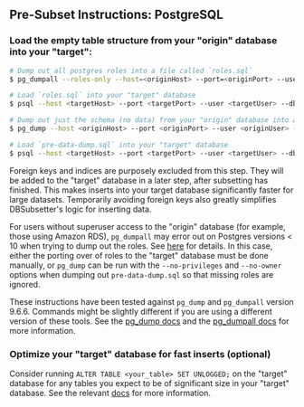 ## Pre-Subset Instructions: PostgreSQL

### Load the empty table structure from your "origin" database into your "target":

```bash
# Dump out all postgres roles into a file called `roles.sql`
$ pg_dumpall --roles-only --host=<originHost> --port=<originPort> --username=<originUser> --database=<originDb> --file roles.sql

# Load `roles.sql` into your "target" database
$ psql --host <targetHost> --port <targetPort> --user <targetUser> --dbname <targetDb> --file roles.sql

# Dump out just the schema (no data) from your "origin" database into a file called `pre-data-dump.sql`
$ pg_dump --host <originHost> --port <originPort> --user <originUser> --dbname <originDbName> --section pre-data --file pre-data-dump.sql

# Load `pre-data-dump.sql` into your "target" database
$ psql --host <targetHost> --port <targetPort> --user <targetUser> --dbname <targetDb> --file pre-data-dump.sql
```

Foreign keys and indices are purposely excluded from this step. They will be added to the "target" database in a later step, after subsetting has finished. This makes inserts into your target database significantly faster for large datasets. Temporarily avoiding foreign keys also greatly simplifies DBSubsetter's logic for inserting data.

For users without superuser access to the "origin" database (for example, those using Amazon RDS), `pg_dumpall` may error out on Postgres versions < 10 when trying to dump out the roles. See [here](http://www.thatguyfromdelhi.com/2016/12/custom-pgdumpall-now-works-with-aws.html) for details.
In this case, either the porting over of roles to the "target" database must be done manually, or `pg_dump` can be run with the `--no-privileges` and `--no-owner` options when dumping out `pre-data-dump.sql` so that missing roles are ignored.

These instructions have been tested against `pg_dump` and `pg_dumpall` version 9.6.6. Commands might be slightly different if you are using a different version of these tools. See the [pg_dump docs](https://www.postgresql.org/docs/current/static/app-pgdump.html) and the [pg_dumpall docs](https://www.postgresql.org/docs/current/static/app-pg-dumpall.html) for more information.


### Optimize your "target" database for fast inserts (optional)

Consider running `ALTER TABLE <your_table> SET UNLOGGED;` on the "target" database for any tables you expect to be of significant size in your "target" database. See the relevant [docs](https://www.postgresql.org/docs/9.6/static/sql-createtable.html#SQL-CREATETABLE-UNLOGGED) for more information.